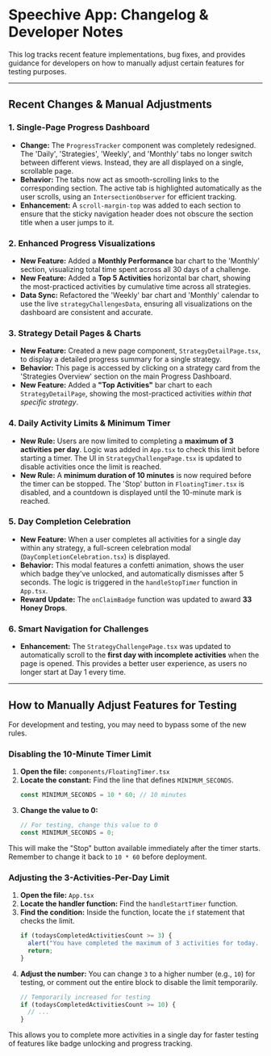 # Speechive App: Changelog & Developer Notes

This log tracks recent feature implementations, bug fixes, and provides guidance for developers on how to manually adjust certain features for testing purposes.

---

## Recent Changes & Manual Adjustments

### 1. Single-Page Progress Dashboard
- **Change:** The `ProgressTracker` component was completely redesigned. The 'Daily', 'Strategies', 'Weekly', and 'Monthly' tabs no longer switch between different views. Instead, they are all displayed on a single, scrollable page.
- **Behavior:** The tabs now act as smooth-scrolling links to the corresponding section. The active tab is highlighted automatically as the user scrolls, using an `IntersectionObserver` for efficient tracking.
- **Enhancement:** A `scroll-margin-top` was added to each section to ensure that the sticky navigation header does not obscure the section title when a user jumps to it.

### 2. Enhanced Progress Visualizations
- **New Feature:** Added a **Monthly Performance** bar chart to the 'Monthly' section, visualizing total time spent across all 30 days of a challenge.
- **New Feature:** Added a **Top 5 Activities** horizontal bar chart, showing the most-practiced activities by cumulative time across all strategies.
- **Data Sync:** Refactored the 'Weekly' bar chart and 'Monthly' calendar to use the live `strategyChallengesData`, ensuring all visualizations on the dashboard are consistent and accurate.

### 3. Strategy Detail Pages & Charts
- **New Feature:** Created a new page component, `StrategyDetailPage.tsx`, to display a detailed progress summary for a single strategy.
- **Behavior:** This page is accessed by clicking on a strategy card from the 'Strategies Overview' section on the main Progress Dashboard.
- **New Feature:** Added a **"Top Activities"** bar chart to each `StrategyDetailPage`, showing the most-practiced activities *within that specific strategy*.

### 4. Daily Activity Limits & Minimum Timer
- **New Rule:** Users are now limited to completing a **maximum of 3 activities per day**. Logic was added in `App.tsx` to check this limit before starting a timer. The UI in `StrategyChallengePage.tsx` is updated to disable activities once the limit is reached.
- **New Rule:** A **minimum duration of 10 minutes** is now required before the timer can be stopped. The 'Stop' button in `FloatingTimer.tsx` is disabled, and a countdown is displayed until the 10-minute mark is reached.

### 5. Day Completion Celebration
- **New Feature:** When a user completes all activities for a single day within any strategy, a full-screen celebration modal (`DayCompletionCelebration.tsx`) is displayed.
- **Behavior:** This modal features a confetti animation, shows the user which badge they've unlocked, and automatically dismisses after 5 seconds. The logic is triggered in the `handleStopTimer` function in `App.tsx`.
- **Reward Update:** The `onClaimBadge` function was updated to award **33 Honey Drops**.

### 6. Smart Navigation for Challenges
- **Enhancement:** The `StrategyChallengePage.tsx` was updated to automatically scroll to the **first day with incomplete activities** when the page is opened. This provides a better user experience, as users no longer start at Day 1 every time.

---

## How to Manually Adjust Features for Testing

For development and testing, you may need to bypass some of the new rules.

### Disabling the 10-Minute Timer Limit

1.  **Open the file:** `components/FloatingTimer.tsx`
2.  **Locate the constant:** Find the line that defines `MINIMUM_SECONDS`.
    ```typescript
    const MINIMUM_SECONDS = 10 * 60; // 10 minutes
    ```
3.  **Change the value to 0:**
    ```typescript
    // For testing, change this value to 0
    const MINIMUM_SECONDS = 0; 
    ```
This will make the "Stop" button available immediately after the timer starts. Remember to change it back to `10 * 60` before deployment.

### Adjusting the 3-Activities-Per-Day Limit

1.  **Open the file:** `App.tsx`
2.  **Locate the handler function:** Find the `handleStartTimer` function.
3.  **Find the condition:** Inside the function, locate the `if` statement that checks the limit.
    ```typescript
    if (todaysCompletedActivitiesCount >= 3) {
      alert("You have completed the maximum of 3 activities for today. Come back tomorrow!");
      return;
    }
    ```
4.  **Adjust the number:** You can change `3` to a higher number (e.g., `10`) for testing, or comment out the entire block to disable the limit temporarily.
    ```typescript
    // Temporarily increased for testing
    if (todaysCompletedActivitiesCount >= 10) { 
      // ...
    }
    ```
This allows you to complete more activities in a single day for faster testing of features like badge unlocking and progress tracking.
